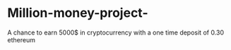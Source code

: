 # Million-money-project-
A chance to earn 5000$ in cryptocurrency with a one time deposit of 0.30 ethereum 
